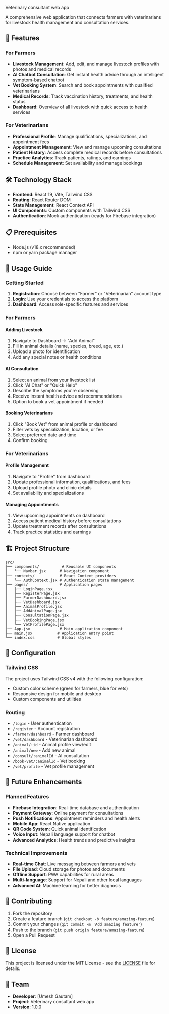 Veterinary consultant web app

A comprehensive web application that connects farmers with veterinarians for livestock health management and consultation services.

## 🚀 Features

### For Farmers
- **Livestock Management**: Add, edit, and manage livestock profiles with photos and medical records
- **AI Chatbot Consultation**: Get instant health advice through an intelligent symptom-based chatbot
- **Vet Booking System**: Search and book appointments with qualified veterinarians
- **Medical Records**: Track vaccination history, treatments, and health status
- **Dashboard**: Overview of all livestock with quick access to health services

### For Veterinarians
- **Professional Profile**: Manage qualifications, specializations, and appointment fees
- **Appointment Management**: View and manage upcoming consultations
- **Patient History**: Access complete medical records before consultations
- **Practice Analytics**: Track patients, ratings, and earnings
- **Schedule Management**: Set availability and manage bookings

## 🛠️ Technology Stack

- **Frontend**: React 19, Vite, Tailwind CSS
- **Routing**: React Router DOM
- **State Management**: React Context API
- **UI Components**: Custom components with Tailwind CSS
- **Authentication**: Mock authentication (ready for Firebase integration)

## 📋 Prerequisites

- Node.js (v18.x recommended)
- npm or yarn package manager

## 📱 Usage Guide

### Getting Started

1. **Registration**: Choose between "Farmer" or "Veterinarian" account type
2. **Login**: Use your credentials to access the platform
3. **Dashboard**: Access role-specific features and services

### For Farmers

#### Adding Livestock
1. Navigate to Dashboard → "Add Animal"
2. Fill in animal details (name, species, breed, age, etc.)
3. Upload a photo for identification
4. Add any special notes or health conditions

#### AI Consultation
1. Select an animal from your livestock list
2. Click "AI Chat" or "Quick Help"
3. Describe the symptoms you're observing
4. Receive instant health advice and recommendations
5. Option to book a vet appointment if needed

#### Booking Veterinarians
1. Click "Book Vet" from animal profile or dashboard
2. Filter vets by specialization, location, or fee
3. Select preferred date and time
4. Confirm booking

### For Veterinarians

#### Profile Management
1. Navigate to "Profile" from dashboard
2. Update professional information, qualifications, and fees
3. Upload profile photo and clinic details
4. Set availability and specializations

#### Managing Appointments
1. View upcoming appointments on dashboard
2. Access patient medical history before consultations
3. Update treatment records after consultations
4. Track practice statistics and earnings

## 🏗️ Project Structure

```
src/
├── components/          # Reusable UI components
│   └── Navbar.jsx      # Navigation component
├── contexts/           # React Context providers
│   └── AuthContext.jsx # Authentication state management
├── pages/              # Application pages
│   ├── LoginPage.jsx
│   ├── RegisterPage.jsx
│   ├── FarmerDashboard.jsx
│   ├── VetDashboard.jsx
│   ├── AnimalProfile.jsx
│   ├── AddAnimalPage.jsx
│   ├── ConsultationPage.jsx
│   ├── VetBookingPage.jsx
│   └── VetProfilePage.jsx
├── App.jsx             # Main application component
├── main.jsx           # Application entry point
└── index.css          # Global styles
```

## 🔧 Configuration

### Tailwind CSS
The project uses Tailwind CSS v4 with the following configuration:
- Custom color scheme (green for farmers, blue for vets)
- Responsive design for mobile and desktop
- Custom components and utilities

### Routing
- `/login` - User authentication
- `/register` - Account registration
- `/farmer/dashboard` - Farmer dashboard
- `/vet/dashboard` - Veterinarian dashboard
- `/animal/:id` - Animal profile view/edit
- `/animal/new` - Add new animal
- `/consult/:animalId` - AI consultation
- `/book-vet/:animalId` - Vet booking
- `/vet/profile` - Vet profile management


## 🔮 Future Enhancements

### Planned Features
- **Firebase Integration**: Real-time database and authentication
- **Payment Gateway**: Online payment for consultations
- **Push Notifications**: Appointment reminders and health alerts
- **Mobile App**: React Native application
- **QR Code System**: Quick animal identification
- **Voice Input**: Nepali language support for chatbot
- **Advanced Analytics**: Health trends and predictive insights

### Technical Improvements
- **Real-time Chat**: Live messaging between farmers and vets
- **File Upload**: Cloud storage for photos and documents
- **Offline Support**: PWA capabilities for rural areas
- **Multi-language**: Support for Nepali and other local languages
- **Advanced AI**: Machine learning for better diagnosis

## 🤝 Contributing

1. Fork the repository
2. Create a feature branch (`git checkout -b feature/amazing-feature`)
3. Commit your changes (`git commit -m 'Add amazing feature'`)
4. Push to the branch (`git push origin feature/amazing-feature`)
5. Open a Pull Request

## 📄 License

This project is licensed under the MIT License - see the [LICENSE](LICENSE) file for details.

## 👥 Team

- **Developer**: [Umesh Gautam]
- **Project**: Veterinary consultant web app
- **Version**: 1.0.0

